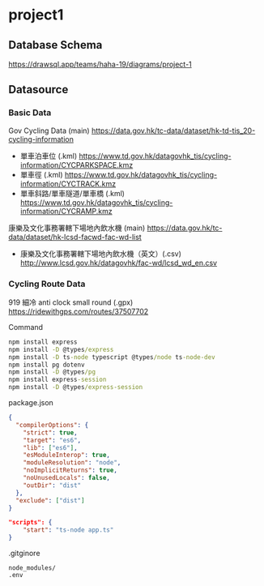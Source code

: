 # project1

## Database Schema

https://drawsql.app/teams/haha-19/diagrams/project-1


## Datasource 


### Basic Data
Gov Cycling Data (main) https://data.gov.hk/tc-data/dataset/hk-td-tis_20-cycling-information
- 單車泊車位 (.kml) https://www.td.gov.hk/datagovhk_tis/cycling-information/CYCPARKSPACE.kmz
- 單車徑 (.kml) https://www.td.gov.hk/datagovhk_tis/cycling-information/CYCTRACK.kmz
- 單車斜路/單車隧道/單車橋 (.kml) https://www.td.gov.hk/datagovhk_tis/cycling-information/CYCRAMP.kmz


康樂及文化事務署轄下場地內飲水機 (main) https://data.gov.hk/tc-data/dataset/hk-lcsd-facwd-fac-wd-list
- 康樂及文化事務署轄下場地內飲水機（英文）(.csv) http://www.lcsd.gov.hk/datagovhk/fac-wd/lcsd_wd_en.csv

### Cycling Route Data

919 細冷 anti clock small round (.gpx) https://ridewithgps.com/routes/37507702




Command
```cmd
npm install express
npm install -D @types/express
npm install -D ts-node typescript @types/node ts-node-dev 
npm install pg dotenv
npm install -D @types/pg
npm install express-session
npm install -D @types/express-session
```

package.json
```json
{
  "compilerOptions": {
    "strict": true,
    "target": "es6",
    "lib": ["es6"],
    "esModuleInterop": true,
    "moduleResolution": "node",
    "noImplicitReturns": true,
    "noUnusedLocals": false,
    "outDir": "dist"
  },
  "exclude": ["dist"]
}

"scripts": {
	"start": "ts-node app.ts"
}
```




.gitginore
```
node_modules/
.env
```
